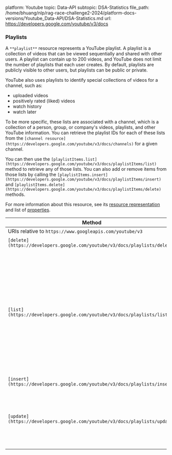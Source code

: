 platform: Youtube
topic: Data-API
subtopic: DSA-Statistics
file_path: /home/bhuang/nlp/rag-race-challenge2-2024/platform-docs-versions/Youtube_Data-API/DSA-Statistics.md
url: https://developers.google.com/youtube/v3/docs


### Playlists

A `**playlist**` resource represents a YouTube playlist. A playlist is a collection of videos that can be viewed sequentially and shared with other users. A playlist can contain up to 200 videos, and YouTube does not limit the number of playlists that each user creates. By default, playlists are publicly visible to other users, but playlists can be public or private.  
  
YouTube also uses playlists to identify special collections of videos for a channel, such as:

* uploaded videos
* positively rated (liked) videos
* watch history
* watch later

To be more specific, these lists are associated with a channel, which is a collection of a person, group, or company's videos, playlists, and other YouTube information. You can retrieve the playlist IDs for each of these lists from the `[channel resource](https://developers.google.com/youtube/v3/docs/channels)` for a given channel.  
  
You can then use the `[playlistItems.list](https://developers.google.com/youtube/v3/docs/playlistItems/list)` method to retrieve any of those lists. You can also add or remove items from those lists by calling the `[playlistItems.insert](https://developers.google.com/youtube/v3/docs/playlistItems/insert)` and `[playlistItems.delete](https://developers.google.com/youtube/v3/docs/playlistItems/delete)` methods.

For more information about this resource, see its [resource representation](https://developers.google.com/youtube/v3/docs/playlists#resource) and list of [properties](https://developers.google.com/youtube/v3/docs/playlists#properties).

| Method | HTTP request | Description |
| --- | --- | --- |
| URIs relative to `https://www.googleapis.com/youtube/v3` |     |     |
| `[delete](https://developers.google.com/youtube/v3/docs/playlists/delete)` | `DELETE /playlists` | Deletes a playlist. |
| `[list](https://developers.google.com/youtube/v3/docs/playlists/list)` | `GET /playlists` | Returns a collection of playlists that match the API request parameters. For example, you can retrieve all playlists that the authenticated user owns, or you can retrieve one or more playlists by their unique IDs. |
| `[insert](https://developers.google.com/youtube/v3/docs/playlists/insert)` | `POST /playlists` | Creates a playlist. |
| `[update](https://developers.google.com/youtube/v3/docs/playlists/update)` | `PUT /playlists` | Modifies a playlist. For example, you could change a playlist's title, description, or privacy status. |